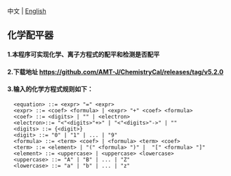 中文 | [English](readme-en.md)
## 化学配平器
#### 1.本程序可实现化学、离子方程式的配平和检测是否配平
#### 2.下载地址 https://github.com/AMT-J/ChemistryCal/releases/tag/v5.2.0
#### 3.输入的化学方程式规则如下：

```
  <equation> ::= <expr> "=" <expr>
  <expr> ::= <coef> <formula> | <expr> "+" <coef> <formula>
  <coef> ::= <digits> | "" | <electron>
  <electron>::= "<"<digits>"+>" | "<"<digits>"->" | ""
  <digits> ::= {<digit>} 
  <digit> ::= "0" | "1" | ... | "9"
  <formula> ::= <term> <coef> | <formula> <term> <coef>
  <term> ::= <element> | "(" <formula> ")" |  "[" <formula> "]"
  <element> ::= <uppercase> | <uppercase> <lowercase>
  <uppercase> ::= "A" | "B" | ... | "Z"
  <lowercase> ::= "a" | "b" | ... | "z"
```
